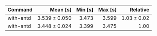 | Command | Mean [s] | Min [s] | Max [s] | Relative |
|:---|---:|---:|---:|---:|
| with-antd | 3.539 ± 0.050 | 3.473 | 3.599 | 1.03 ± 0.02 |
| with-antd | 3.448 ± 0.024 | 3.399 | 3.475 | 1.00 |
